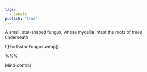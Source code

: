 ```yaml
---
tags:
  - jungle
publish: "true"
---
```

A small, star-shaped fungus, whose mycellia infest the roots of trees underneath

![[Earthstar Fungus.webp]]

%%%

Mind-control